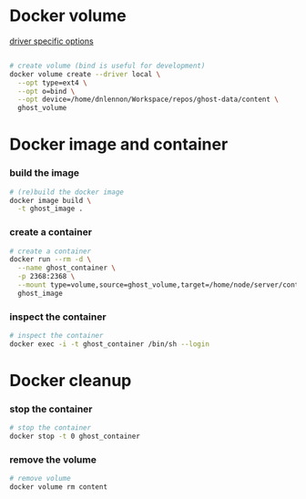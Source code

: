 
Docker volume
====

[driver specific options](https://docs.docker.com/reference/cli/docker/volume/create/#opt)

```bash

# create volume (bind is useful for development)
docker volume create --driver local \
  --opt type=ext4 \
  --opt o=bind \
  --opt device=/home/dnlennon/Workspace/repos/ghost-data/content \
  ghost_volume

```

Docker image and container
====

### build the image

```bash
# (re)build the docker image
docker image build \
  -t ghost_image .
```


### create a container
```bash
# create a container
docker run --rm -d \
  --name ghost_container \
  -p 2368:2368 \
  --mount type=volume,source=ghost_volume,target=/home/node/server/content \
  ghost_image
```

### inspect the container

```bash
# inspect the container
docker exec -i -t ghost_container /bin/sh --login 
```


Docker cleanup
====

### stop the container

```bash
# stop the container 
docker stop -t 0 ghost_container
```

### remove the volume

```bash
# remove volume
docker volume rm content
```